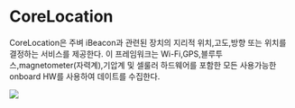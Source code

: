 # CoreLocation

CoreLocation은 주벼 iBeacon과 관련된 장치의 지리적 위치,고도,방향 또는 위치를 결정하는 서비스를 제공한다. 이 프레임워크는 Wi-Fi,GPS,블루투스,magnetometer(자력계),기압계 및 셀룰러 하드웨어를 포함한 모든 사용가능한 onboard HW를 사용하여 데이트를 수집한다.

![]({{site.baseurl}}/https://iosimage.s3.amazonaws.com/2019/45-current-location/locationFlow.png)

